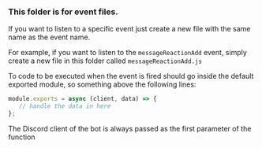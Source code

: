 ### This folder is for event files.
If you want to listen to a specific event just create a new file with the same name
as the event name.  

For example, if you want to listen to the `messageReactionAdd` event, simply create a new file in this folder
called `messageReactionAdd.js`

To code to be executed when the event is fired should go inside the default exported module, so something above the following lines:  
```js
module.exports = async (client, data) => {
   // handle the data in here
};
```
The Discord client of the bot is always passed as the first parameter of the function
